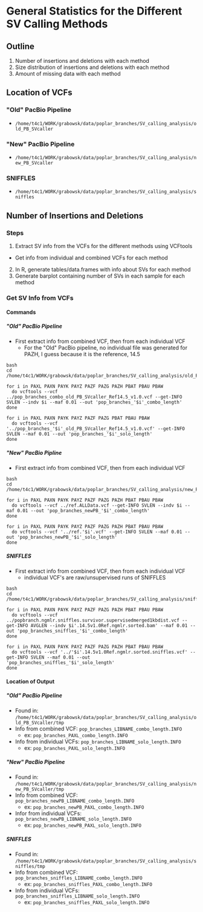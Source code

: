# General Statistics for the Different SV Calling Methods
## Outline
1) Number of insertions and deletions with each method
2) Size distribution of insertions and deletions with each method
3) Amount of missing data with each method

## Location of VCFs
### "Old" PacBio Pipeline
* `/home/t4c1/WORK/grabowsk/data/poplar_branches/SV_calling_analysis/old_PB_SVcaller`
### "New" PacBio Pipeline
* `/home/t4c1/WORK/grabowsk/data/poplar_branches/SV_calling_analysis/new_PB_SVcaller`
### SNIFFLES
* `/home/t4c1/WORK/grabowsk/data/poplar_branches/SV_calling_analysis/sniffles`

## Number of Insertions and Deletions
### Steps
1) Extract SV info from the VCFs for the different methods using VCFtools
  * Get info from individual and combined VCFs for each method
2) In R, generate tables/data.frames with info about SVs for each method
3) Generate barplot containing number of SVs in each sample for each method
### Get SV Info from VCFs
#### Commands
##### "Old" PacBio Pipeline
* First extract info from combined VCF, then from each individual VCF
  * For the "Old" PacBio pipeline, no individual file was generated for \
PAZH, I guess because it is the reference, 14.5
```
bash
cd /home/t4c1/WORK/grabowsk/data/poplar_branches/SV_calling_analysis/old_PB_SVcaller/tmp

for i in PAXL PAXN PAYK PAYZ PAZF PAZG PAZH PBAT PBAU PBAW
  do vcftools --vcf ../pop_branches_combo_old_PB_SVcaller_Ref14.5_v1.0.vcf --get-INFO SVLEN --indv $i --maf 0.01 --out 'pop_branches_'$i'_combo_length'
done

for i in PAXL PAXN PAYK PAYZ PAZF PAZG PBAT PBAU PBAW
  do vcftools --vcf '../pop_branches_'$i'_old_PB_SVcaller_Ref14.5_v1.0.vcf' --get-INFO SVLEN --maf 0.01 --out 'pop_branches_'$i'_solo_length'
done
```
##### "New" PacBio Pipline
* First extract info from combined VCF, then from each individual VCF
```
bash
cd /home/t4c1/WORK/grabowsk/data/poplar_branches/SV_calling_analysis/new_PB_SVcaller/tmp

for i in PAXL PAXN PAYK PAYZ PAZF PAZG PAZH PBAT PBAU PBAW
  do vcftools --vcf ../ref.ALLData.vcf --get-INFO SVLEN --indv $i --maf 0.01 --out 'pop_branches_newPB_'$i'_combo_length'
done

for i in PAXL PAXN PAYK PAYZ PAZF PAZG PAZH PBAT PBAU PBAW
  do vcftools --vcf '../ref.'$i'.vcf' --get-INFO SVLEN --maf 0.01 --out 'pop_branches_newPB_'$i'_solo_length'
done
```
##### SNIFFLES
* First extract info from combined VCF, then from each individual VCF
  * individual VCF's are raw/unsupervised runs of SNIFFLES
```
bash
cd /home/t4c1/WORK/grabowsk/data/poplar_branches/SV_calling_analysis/sniffles/tmp

for i in PAXL PAXN PAYK PAYZ PAZF PAZG PAZH PBAT PBAU PBAW
  do vcftools --vcf ../popbranch.ngmlr.sniffles.survivor.supervisedmerged1kbdist.vcf --get-INFO AVGLEN --indv $i'.14.5v1.0Ref.ngmlr.sorted.bam' --maf 0.01 --out 'pop_branches_sniffles_'$i'_combo_length'
done

for i in PAXL PAXN PAYK PAYZ PAZF PAZG PAZH PBAT PBAU PBAW
  do vcftools --vcf '../'$i'.14.5v1.0Ref.ngmlr.sorted.sniffles.vcf' --get-INFO SVLEN --maf 0.01 --out 'pop_branches_sniffles_'$i'_solo_length'
done
```
#### Location of Output
##### "Old" PacBio Pipeline
* Found in: `/home/t4c1/WORK/grabowsk/data/poplar_branches/SV_calling_analysis/old_PB_SVcaller/tmp`
* Info from combined VCF: `pop_branches_LIBNAME_combo_length.INFO`
  * ex: `pop_branches_PAXL_combo_length.INFO`
* Info from individual VCFs: `pop_branches_LIBNAME_solo_length.INFO`
  * ex: `pop_branches_PAXL_solo_length.INFO`
##### "New" PacBio Pipeline
* Found in: `/home/t4c1/WORK/grabowsk/data/poplar_branches/SV_calling_analysis/new_PB_SVcaller/tmp`
* Info from combined VCF: `pop_branches_newPB_LIBNAME_combo_length.INFO`
  * ex: `pop_branches_newPB_PAXL_combo_length.INFO`
* Infor from individual VCFs: `pop_branches_newPB_LIBNAME_solo_length.INFO`
  * ex: `pop_branches_newPB_PAXL_solo_length.INFO`
##### SNIFFLES
* Found in: `/home/t4c1/WORK/grabowsk/data/poplar_branches/SV_calling_analysis/sniffles/tmp`
* Info from combined VCF: `pop_branches_sniffles_LIBNAME_combo_length.INFO`
  * ex: `pop_branches_sniffles_PAXL_combo_length.INFO`
* Info from individual VCFs: `pop_branches_sniffles_LIBNAME_solo_length.INFO`
  * ex: `pop_branches_sniffles_PAXL_solo_length.INFO`


